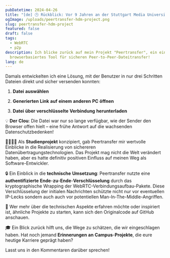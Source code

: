 ```yaml
---
pubDatetime: 2024-04-26
title: "[de] 🕒 Rückblick: Vor 9 Jahren an der Stuttgart Media University"
ogImage: /uploads/peertransfer-hdm-project.png
slug: peertransfer-hdm-project
featured: false
draft: false
tags:
  - WebRTC
  - p2p
description: Ich blicke zurück auf mein Projekt "Peertransfer", ein einfaches,
  browserbasiertes Tool für sicheren Peer-to-Peer-Dateitransfer!
lang: de
---
```

Damals entwickelten ich eine Lösung, mit der Benutzer in nur drei Schritten Dateien direkt und sicher versenden konnten:

1.  **Datei** **auswählen**
    
2.  **Generierten** **Link** **auf** **einem** **anderen** **PC** **öffnen**
    
3.  **Datei** **über** **verschlüsselte** **Verbindung** **herunterladen**
    

💡 **Der** **Clou**: Die Datei war nur so lange verfügbar, wie der Sender den Browser offen hielt – eine frühe Antwort auf die wachsenden Datenschutzbedenken!

👨‍🎓👩‍🎓 Als **Studienprojekt** konzipiert, gab Peertransfer mir wertvolle Einblicke in die Realisierung von sichereren Datenübertragungstechnologien. Das Projekt mag nicht die Welt verändert haben, aber es hatte definitiv positiven Einfluss auf meinen Weg als Software-Entwickler.

🔒 Ein Einblick in die **technische** **Umsetzung**: Peertransfer nutzte eine **authentifizierte** **Ende**\-**zu**\-**Ende**\-**Verschlüsselung** durch das kryptographische Wrapping der WebRTC-Verbindungsaufbau-Pakete. Diese Verschlüsselung der initialen Nachrichten schützte nicht nur vor eventuellen IP-Lecks sondern auch auch vor potentiellen Man-In-The-Middle-Angriffen.

🔗 Wer mehr über die technischen Aspekte erfahren möchte oder inspiriert ist, ähnliche Projekte zu starten, kann sich den Originalcode auf GitHub anschauen.

🎓 Ein Blick zurück hilft uns, die Wege zu schätzen, die wir eingeschlagen haben. Hat noch jemand **Erinnerungen** **an** **Campus**\-**Projekte**, die eure heutige Karriere geprägt haben?

Lasst uns in den Kommentaren darüber sprechen!